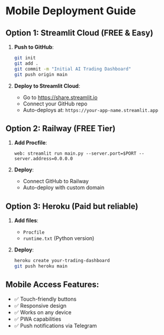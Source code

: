 # Mobile Deployment Guide

## Option 1: Streamlit Cloud (FREE & Easy)

1. **Push to GitHub**:
   ```bash
   git init
   git add .
   git commit -m "Initial AI Trading Dashboard"
   git push origin main
   ```

2. **Deploy to Streamlit Cloud**:
   - Go to https://share.streamlit.io
   - Connect your GitHub repo
   - Auto-deploys at: `https://your-app-name.streamlit.app`

## Option 2: Railway (FREE Tier)

1. **Add Procfile**:
   ```
   web: streamlit run main.py --server.port=$PORT --server.address=0.0.0.0
   ```

2. **Deploy**:
   - Connect GitHub to Railway
   - Auto-deploy with custom domain

## Option 3: Heroku (Paid but reliable)

1. **Add files**:
   - `Procfile`
   - `runtime.txt` (Python version)

2. **Deploy**:
   ```bash
   heroku create your-trading-dashboard
   git push heroku main
   ```

## Mobile Access Features:
- ✅ Touch-friendly buttons
- ✅ Responsive design
- ✅ Works on any device
- ✅ PWA capabilities
- ✅ Push notifications via Telegram

